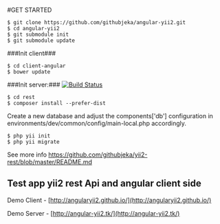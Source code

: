 #GET STARTED

```
$ git clone https://github.com/githubjeka/angular-yii2.git
$ cd angular-yii2
$ git submodule init
$ git submodule update
```

###Init client###
```
$ cd client-angular
$ bower update
```

###Init server:###
[![Build Status](https://travis-ci.org/githubjeka/yii2-rest.svg)](https://travis-ci.org/githubjeka/yii2-rest)
```
$ cd rest
$ composer install --prefer-dist
```
Create a new database and adjust the components['db'] configuration in environments/dev/common/config/main-local.php accordingly.
```
$ php yii init
$ php yii migrate
```

See more info https://github.com/githubjeka/yii2-rest/blob/master/README.md


## Test app yii2 rest Api and angular client side

Demo Client - [http://angularyii2.github.io/](http://angularyii2.github.io/)

Demo Server - [http://angular-yii2.tk/](http://angular-yii2.tk/)

